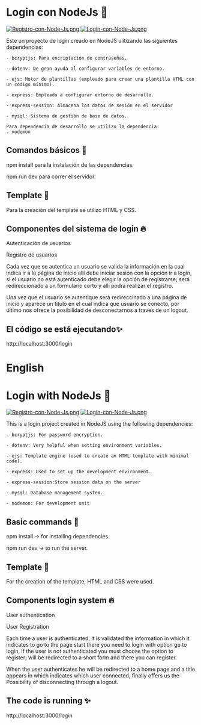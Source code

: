 
# Login con NodeJs 📝  

[![Registro-con-Node-Js.png](https://i.postimg.cc/PxNLgT2N/Registro-con-Node-Js.png)](https://postimg.cc/k63X83rd)
[![Login-con-Node-Js.png](https://i.postimg.cc/c4QKFHLh/Login-con-Node-Js.png)](https://postimg.cc/8jzP5TWf)

Este un proyecto de login creado en NodeJS ulitizando las siguientes dependencias:
    
    - bcryptjs: Para encriptación de contraseñas.
    
    - dotenv: De gran ayuda al configurar variables de entorno.
    
    - ejs: Motor de plantillas (empleado para crear una plantilla HTML con un código mínimo).  
    
    - express: Empleado a configurar entorno de desarrollo.
    
    - express-session: Almacena los datos de sesión en el servidor
    
    - mysql: Sistema de gestión de base de datos. 
    
    Para dependencia de desarrollo se utilizo la dependencia:
    - nodemon

## Comandos básicos 🚀  
npm install para la instalación de las dependencias.

npm run dev para correr el servidor. 


## Template 💫
Para la creación del template se utilizo HTML y CSS.

## Componentes del sistema de login 🔥  
Autenticación de usuarios

Registro de usuarios

Cada vez que se autentica un usuario se valida 
la información en la cual indica ir a la página 
de inicio allí debe iniciar sesión con la opción 
ir a login, si el usuario no está autenticado debe 
elegir la opción de registrarse; será redireccionado 
a un formulario corto y allí podra realizar el registro.
    
Una vez que el usuario se autentique será redireccinado 
a una página de inicio y aparece un titulo en el cual 
indica que usuario se conecto, por último nos ofrece la 
posibilidad de desconectarnos a traves de un logout.


## El código se está ejecutando✨ 
http://localhost:3000/login 
#
# English
#
# Login with NodeJs 📝  

[![Registro-con-Node-Js.png](https://i.postimg.cc/PxNLgT2N/Registro-con-Node-Js.png)](https://postimg.cc/k63X83rd)
[![Login-con-Node-Js.png](https://i.postimg.cc/c4QKFHLh/Login-con-Node-Js.png)](https://postimg.cc/8jzP5TWf)

This is a login project created in NodeJS using the following dependencies:

    
    - bcryptjs: For password encryption.
    
    - dotenv: Very helpful when setting environment variables.
    
    - ejs: Template engine (used to create an HTML template with minimal code).  
    
    - express: Used to set up the development environment.
    
    - express-session:Store session data on the server
    
    - mysql: Database management system. 
    
    - nodemon: For development unit 

## Basic commands 🚀  
npm install -> for installing dependencies.

npm run dev -> to run the server.


## Template 💫
For the creation of the template, HTML and CSS were used.

## Components login system 🔥  
User authentication

User Registration

Each time a user is authenticated, it is validated
the information in which it indicates to go to the page
start there you need to login with option
go to login, if the user is not authenticated you must
choose the option to register; will be redirected
to a short form and there you can register.
    
When the user authenticates he will be redirected
to a home page and a title appears in which
indicates which user connected, finally offers us the
Possibility of disconnecting through a logout.


## The code is running ✨ 
http://localhost:3000/login 


